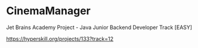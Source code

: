 # CinemaManager
Jet Brains Academy Project - Java Junior Backend Developer Track [EASY]

https://hyperskill.org/projects/133?track=12
